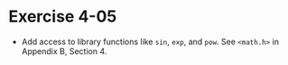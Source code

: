 # Exercise 4-05

- Add access to library functions like `sin`, `exp`, and `pow`.
See `<math.h>` in Appendix B, Section 4.
